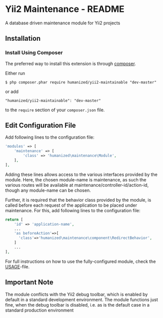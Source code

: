# Yii2 Maintenance - README
A database driven maintenance module for Yii2 projects

## Installation

### Install Using Composer

The preferred way to install this extension is through [composer](http://getcomposer.org/download/).

Either run

```
$ php composer.phar require humanized/yii2-maintainable "dev-master"
```

or add

```
"humanized/yii2-maintainable": "dev-master"
```

to the ```require``` section of your `composer.json` file.

## Edit Configuration File

Add following lines to the configuration file:

```php
'modules' => [
    'maintenance' => [
        'class' => 'humanized\maintenance\Module',
    ],
],
```

Adding these lines allows access to the various interfaces provided by the module. 
Here, the chosen module-name is maintenance, as such the various routes will be available at maintenance/controller-id/action-id, though any module-name can be chosen.

Further, it is required that the behavior class provided by the module, is called before each request of the application to be placed under maintenance. For this, add following lines to the configuration file:

```php
return [
    'id' => 'application-name',
    ...
    'as beforeAction'=>[ 
      'class'=>'humanized\maintenance\component\RedirectBehavior',
    ]
    ...
],
```

For full instructions on how to use the fully-configured module, check the [USAGE](USAGE.md)-file.

## Important Note

The module conflicts with the Yii2 debug toolbar, which is enabled by default in a standard development environment. The module functions just fine, when the debug toolbar is disabled, i.e. as is the default case in a standard production environment
